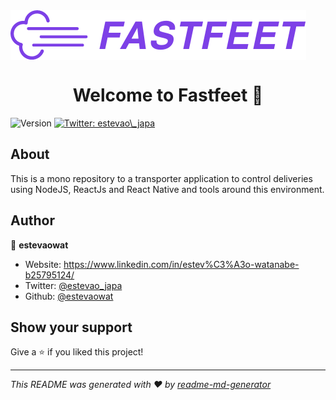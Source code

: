<img align="center" src="https://raw.githubusercontent.com/estevaowat/fastfeet/master/.github/logo.png"/>

<h1 align="center">Welcome to Fastfeet 👋</h1>
<p>
  <img alt="Version" src="https://img.shields.io/badge/version-1.0.0-blue.svg?cacheSeconds=2592000" />
 
  <a href="https://twitter.com/estevao_japa" target="_blank">
    <img alt="Twitter: estevao\_japa" src="https://img.shields.io/twitter/follow/estevao_japa.svg?style=social" />
  </a>
</p>

## About

This is a mono repository to a transporter application to control deliveries using NodeJS, ReactJs and React Native and tools around this environment.

## Author

👤 **estevaowat**

- Website: https://www.linkedin.com/in/estev%C3%A3o-watanabe-b25795124/
- Twitter: [@estevao_japa](https://twitter.com/estevao_japa)
- Github: [@estevaowat](https://github.com/estevaowat)

## Show your support

Give a ⭐️ if you liked this project!

---

_This README was generated with ❤️ by [readme-md-generator](https://github.com/kefranabg/readme-md-generator)_
